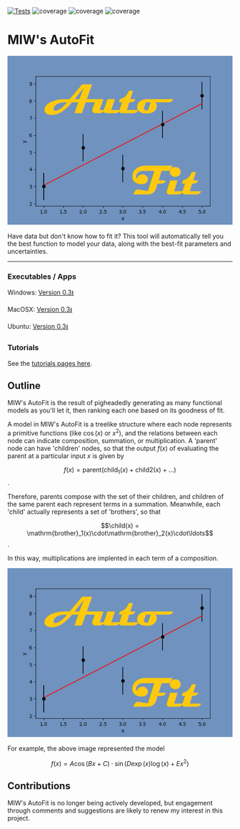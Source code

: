 [![Tests](https://github.com/MattInglisWhalen/MIW_AutoFit/actions/workflows/tests.yml/badge.svg)](https://github.com/MattInglisWhalen/MIW_AutoFit/actions/workflows/tests.yml)
   ![coverage](https://img.shields.io/endpoint?url=https://gist.githubusercontent.com/MattInglisWhalen/4fb351291438ee5d4f772ff9966f06d3/raw/covbadge_windows.json) ![coverage](https://img.shields.io/endpoint?url=https://gist.githubusercontent.com/MattInglisWhalen/4fb351291438ee5d4f772ff9966f06d3/raw/covbadge_macos.json) ![coverage](https://img.shields.io/endpoint?url=https://gist.githubusercontent.com/MattInglisWhalen/4fb351291438ee5d4f772ff9966f06d3/raw/covbadge_ubuntu.json)
# MIW's AutoFit
 
!["MIW's AutoFit splash image"](/autofit/images/splash.png "Splash image")

 Have data but don't know how to fit it? This tool will automatically 
 tell you the best function to model your data, along with the best-fit parameters and uncertainties.

---

### Executables / Apps 

Windows: [Version 0.3⭳](https://ingliswhalen.files.wordpress.com/2023/11/d6098-miw_autofit_03.zip)

MacOSX: [Version 0.3⭳](https://ingliswhalen.files.wordpress.com/2023/11/dc42b-miw_autofit_03_osx.zip)

Ubuntu: [Version 0.3⭳](https://ingliswhalen.files.wordpress.com/2023/11/48ae5-miw_autofit_03_linux.zip)

### Tutorials

See the [tutorials pages here](https://mattingliswhalen.github.io/MIWs_AutoFit_Tutorial_1/).

## Outline

MIW's AutoFit  is the result of pigheadedly generating as many functional models as you'll let it, 
then ranking each one based on its goodness of fit.

A model in MIW's AutoFit is a treelike structure where each node represents a primitive functions 
(like $\cos(x)$ or $x^2$), and the relations between each node can indicate composition, summation,
or multiplication. A 'parent' node can have 'children' nodes, so that the output $f(x)$ of 
evaluating the parent at a particular input $x$ is given by 

$$f(x) = \mathrm{parent}(\mathrm{child}_1(x)+\mathrm{child}2(x)+\ldots)$$.

Therefore, parents compose
with the set of their children, and children of the same parent each represent terms in a summation.
Meanwhile, each 'child' actually represents a set of 'brothers', so that 

$$\child(x) = \mathrm{brother}_1(x)\cdot\mathrm{brother}_2(x)\cdot\ldots$$.

In this way, multiplications
are implented in each term of a composition.

!["MIW's AutoFit Tree Structure"](/autofit/images/splash.png "Hierarchy image")

For example, the above image represented the model

$$f(x) = A\cos(Bx+C) \cdot \sin(D\exp(x)\log(x)+Ex^2)$$

## Contributions

MIW's AutoFit is no longer being actively developed, but engagement through comments and suggestions are
likely to renew my interest in this project.



